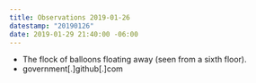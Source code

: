 ```yaml
---
title: Observations 2019-01-26
datestamp: "20190126"
date: 2019-01-29 21:40:00 -06:00
---
```


- The flock of balloons floating away (seen from a sixth floor).
- government[.]github[.]com

